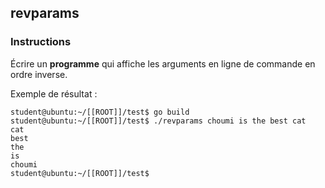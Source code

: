 ## revparams

### Instructions

Écrire un **programme** qui affiche les arguments en ligne de commande en ordre inverse.

Exemple de résultat :

```console
student@ubuntu:~/[[ROOT]]/test$ go build
student@ubuntu:~/[[ROOT]]/test$ ./revparams choumi is the best cat
cat
best
the
is
choumi
student@ubuntu:~/[[ROOT]]/test$
```
